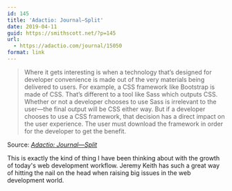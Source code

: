 ```yaml
---
id: 145
title: 'Adactio: Journal—Split'
date: 2019-04-11
guid: https://smithscott.net/?p=145
url:
  - https://adactio.com/journal/15050
format: link
---
```

<blockquote>Where it gets interesting is when a technology that’s designed for developer convenience is made out of the very materials being delivered to users. For example, a CSS framework like Bootstrap is made of CSS. That’s different to a tool like Sass which outputs CSS. Whether or not a developer chooses to use Sass is irrelevant to the user—the final output will be CSS either way. But if a developer chooses to use a CSS framework, that decision has a direct impact on the user experience. The user must download the framework in order for the developer to get the benefit.</blockquote>
Source: <em><a href="https://adactio.com/journal/15050">Adactio: Journal—Split</a></em>

This is exactly the kind of thing I have been thinking about with the growth of today's web development workflow. Jeremy Keith has such a great way of hitting the nail on the head when raising big issues in the web development world.